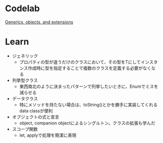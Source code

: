 # Codelab
[Generics, objects, and extensions](https://developer.android.com/codelabs/basic-android-kotlin-compose-generics?hl=ja&continue=https://developer.android.com/courses/pathways/android-basics-compose-unit-3-pathway-1?hl%3Dja%23codelab-https://developer.android.com/codelabs/basic-android-kotlin-compose-generics#9)

# Learn
- ジェネリック
  - プロパティの型が違うだけのクラスにおいて、その型をTにしてインスタンス作成時に型を指定することで複数のクラスを定義する必要がなくなる
- 列挙型クラス
  - 東西南北のように決まったパターンで列挙したいときに、Enumでミスを減らせる
- データクラス
  - 特にメソッドを持たない場合は、toString()とかを勝手に実装してくれるdata classが便利
- オブジェクトの式と宣言
  - object, companion objectによるシングルトン。クラスの拡張も学んだ
- スコープ関数
  - let, applyで処理を簡潔に表現
